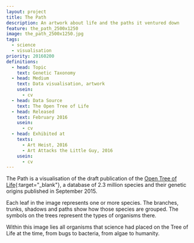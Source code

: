 ```yaml
---
layout: project
title: The Path
description: An artwork about life and the paths it ventured down
feature: the_path_2500x1250
image: the_path_2500x1250.jpg
tags:
  - science
  - visualisation
priority: 20160200
definitions:
  - head: Topic
    text: Genetic Taxonomy
  - head: Medium
    text: Data visualisation, artwork
    usein:
      - cv
  - head: Data Source
    text: The Open Tree of Life
  - head: Released
    text: February 2016
    usein:
      - cv
  - head: Exhibited at
    texts:
      - Art Heist, 2016
      - Art Attacks the Little Guy, 2016
    usein:
      - cv
---
```

The Path is a visualisation of the draft publication of the [Open Tree of Life](http://opentreeoflife.org){:target="_blank"}, a database of 2.3 million species and their genetic origins published in September 2015.

Each leaf in the image represents one or more species. The branches, trunks, shadows and paths show how those species are grouped. The symbols on the trees represent the types of organisms there.

Within this image lies all organisms that science had placed on the Tree of Life at the time, from bugs to bacteria, from algae to humanity.
